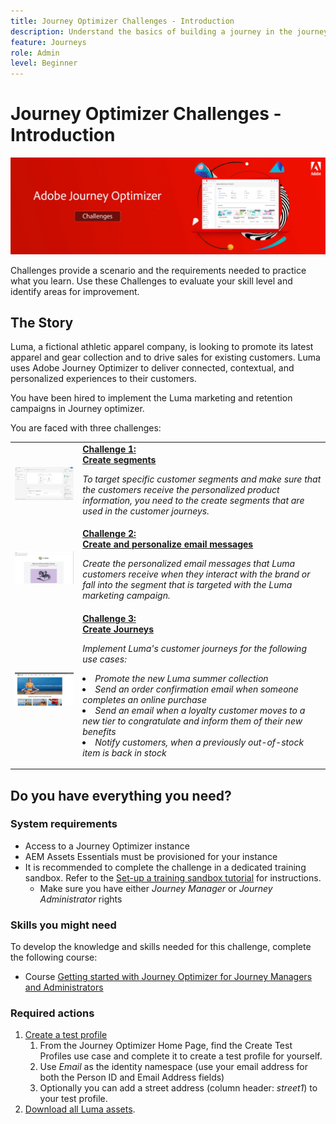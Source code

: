 ```yaml
---
title: Journey Optimizer Challenges - Introduction
description: Understand the basics of building a journey in the journey canvas.
feature: Journeys
role: Admin
level: Beginner
---
```


# Journey Optimizer Challenges - Introduction

![AJO Challenges Banner](./assets/ajo-banner-challenges.png)

Challenges provide a scenario and the requirements needed to practice what you learn. Use these Challenges to evaluate your skill level and identify areas for improvement.

## The Story

Luma, a fictional athletic apparel company, is looking to promote its latest apparel and gear collection and to drive sales for existing customers. Luma uses Adobe Journey Optimizer to deliver connected, contextual, and personalized experiences to their customers.

You have been hired to implement the Luma marketing and retention campaigns in Journey optimizer.

You are faced with three challenges:
<table>
<tr>
<td>
  <div>
      <a href="/help/challenges/create-segments-challenge.md">
        <img alt="Create Segments" src="./assets/create-segments.jpg"/>
      </a>
      </div>
  </td>
  <td>
   <a href="./create-segments-challenge.md">
    <strong>Challenge 1: <div> Create segments </strong>
    </a>
      <p>
      <em>To target specific customer segments and make sure that the customers receive the personalized product information, you need to the create segments that are used in the customer journeys.</em>
      <p>
    </td>
  </tr>
  <tr>
  <td>
  <div>
    <a href="/help/challenges/create-segments-challenge.md">
      <img alt="Luma Email" src="./assets/luma-email-design.jpg"/>
    </a>
  </td>
  <td>
      <a href="./create-segments-challenge.md">
    <strong>Challenge 2:<div>Create and personalize email messages </strong>
    </a>
    <div>
    <p>
    <em>Create the personalized email messages that Luma customers receive when they interact with the brand or fall into the segment that is targeted with the Luma marketing campaign.
    </em>
    <p>
  </td>
  </tr>
  <tr>
    <td>
    <div>
    <a href="./create-journeys-challenge.md">
      <img alt="Luma website" src="./assets/luma-website.jpg"/>
    </a>
    </div>
    <td>
    <div >
      <a href="./create-journeys-challenge.md">
    <strong>Challenge 3:<div>Create Journeys </strong>
    </a>
    </div>
    <p>
    <em>Implement Luma's customer journeys for the following use cases:
      <li>
      Promote the new Luma summer collection
      </li> 
      <li>
      Send an order confirmation email when someone completes an online purchase
      </li> 
      <li> 
      Send an email when a loyalty customer moves to a new tier to congratulate and inform them of their new benefits
      </li> 
      <li>
      Notify customers, when a previously out-of-stock item is back in stock
      </li>
      </em>
    <p>
  </td>
</table>

## Do you have everything you need?

### System requirements

* Access to a Journey Optimizer instance
* AEM Assets Essentials must be provisioned for your instance
* It is recommended to complete the challenge in a dedicated training sandbox. Refer to the [Set-up a training sandbox tutorial](/help/tutorial-set-up-training-sandbox/overview.md) for instructions.
  * Make sure you have either *Journey Manager* or *Journey Administrator* rights

### Skills you might need

To develop the knowledge and skills needed for this challenge, complete the following course:

* Course [Getting started with Journey Optimizer for Journey Managers and Administrators](https://experienceleague.adobe.com/?recommended=JourneyOptimizer-U-1-2021.1)
  
### Required actions

1. [Create a test profile](https://experienceleague.adobe.com/docs/journey-optimizer-learn/tutorials/create-journeys/test-a-journey.html?lang=en)
   1. From the Journey Optimizer Home Page, find the Create Test Profiles use case and complete it to create a test profile for yourself.
   2. Use *Email* as the identity namespace (use your email address for both the Person ID and Email Address fields)
   3. Optionally you can add a street address (column header: *street1*) to your test profile.
2. [Download all Luma assets](/help/challenges/assets/email-assets/luma-assets.zip).
